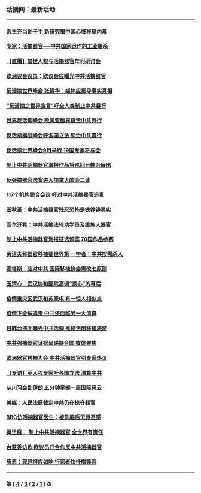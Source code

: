 ### 活摘网：最新活动
---
#### [医生充当刽子手 新研究揭中国心脏移植内幕](../../pages/nf5883/n13772291.md?07260430) 
#### [专家：活摘器官──中共国家运作的工业屠杀](../../pages/nf5883/n13761178.md?07260430) 
#### [【直播】普世人权与活摘器官牟利研讨会](../../pages/nf5883/n13425146.md?07260430) 
#### [欧洲议会议员：欧议会应曝光中共活摘器官](../../pages/nf5883/n13336571.md?07260430) 
#### [反活摘世界峰会 张锦华：媒体应报导事实真相](../../pages/nf5883/n13278502.md?07260430) 
#### [“反活摘之世界宣言”吁全人类制止中共暴行](../../pages/nf5883/n13259730.md?07260430) 
#### [世界反活摘峰会 欧美亚医界谴责中共罪行](../../pages/nf5883/n13253550.md?07260430) 
#### [反活摘器官峰会吁各国立法 惩治中共暴行](../../pages/nf5883/n13245052.md?07260430) 
#### [反活摘世界峰会9月举行 19国专家将与会](../../pages/nf5883/n13201492.md?07260430) 
#### [制止中共活摘器官海报作品将巡回日韩台展出](../../pages/nf5883/n13177791.md?07260430) 
#### [反强摘器官法案进入加拿大国会二读](../../pages/nf5883/n13033450.md?07260430) 
#### [117个机构联合会议 吁对中共活摘器官追责](../../pages/nf5883/n12775087.md?07260430) 
#### [田秋堇：中共活摘器官残忍恐怖是铁铮铮事实](../../pages/nf5883/n12702148.md?07260430) 
#### [吾尔开希：中共活摘法轮功学员及维族人器官](../../pages/nf5883/n12693197.md?07260430) 
#### [制止中共活摘器官海报征选颁奖 70国作品参赛](../../pages/nf5883/n12692050.md?07260430) 
#### [黄洁夫称器官移植要世界第一 学者：中共按需杀人](../../pages/nf5883/n12572329.md?07260430) 
#### [麦塔斯：应对中共 国际移植协会需改七原则](../../pages/nf5883/n12514711.md?07260430) 
#### [玉清心：武汉协和医院高调“换心”的幕后](../../pages/nf5883/n12298730.md?07260430) 
#### [疫情重灾区武汉和苏家屯 有一惊人相似点](../../pages/nf5883/n12150824.md?07260430) 
#### [疫情下全球追责 中共还面临另一大清算](../../pages/nf5883/n12070397.md?07260430) 
#### [日韩台携手曝光中共活摘 推修法阻移植旅游](../../pages/nf5883/n11712046.md?07260430) 
#### [中共强摘器官证据呈递联合国 媒体聚焦](../../pages/nf5883/n11546426.md?07260430) 
#### [欧洲器官移植大会 中共活摘器官引专家热议](../../pages/nf5883/n11539095.md?07260430) 
#### [【专访】英人权专家吁各国立法 清算中共](../../pages/nf5883/n11367315.md?07260430) 
#### [从川习会到伊朗 五分钟掌握一周国际风云](../../pages/nf5883/n11338520.md?07260430) 
#### [美媒：人民法庭裁定中共仍在掠夺器官](../../pages/nf5883/n11334897.md?07260430) 
#### [BBC访活摘器官医生：被洗脑后无罪恶感](../../pages/nf5883/n11335935.md?07260430) 
#### [英法庭： 制止中共活摘器官 全世界有责任](../../pages/nf5883/n11330691.md?07260430) 
#### [台监委访欧 欧议员吁合作反中共活摘器官](../../pages/nf5883/n11109190.md?07260430) 
#### [唐恩：现世报应如响 行恶者快忏悔赎罪](../../pages/nf5883/n11104016.md?07260430) 

---
#### 第 [ [4](./4.md?07260430) / [3](./3.md?07260430) / [2](./2.md?07260430) / [1](./1.md?07260430) ] 页
